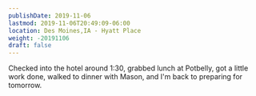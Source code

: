 ```yaml
---
publishDate: 2019-11-06
lastmod: 2019-11-06T20:49:09-06:00
location: Des Moines,IA - Hyatt Place
weight: -20191106
draft: false
---
```

Checked into the hotel around 1:30, grabbed lunch at Potbelly, got a little work done,  walked to dinner with Mason, and I'm back to preparing for tomorrow.
 